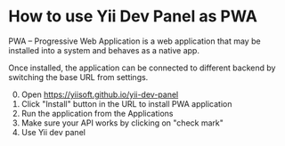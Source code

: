 # How to use Yii Dev Panel as PWA

PWA – Progressive Web Application is a web application that may be installed into a system and behaves as a native app.

Once installed, the application can be connected to different backend by switching the base URL from settings.

0. Open https://yiisoft.github.io/yii-dev-panel
1. Click "Install" button in the URL to install PWA application
2. Run the application from the Applications
3. Make sure your API works by clicking on "check mark"
4. Use Yii dev panel

